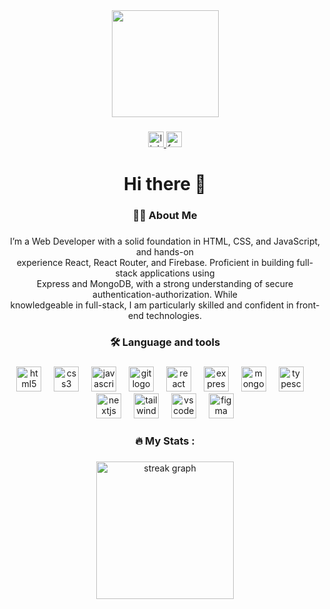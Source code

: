 <div align="center">
  <img height="171" src="https://media.licdn.com/dms/image/D5616AQFprabV0drQSA/profile-displaybackgroundimage-shrink_350_1400/0/1719348702882?e=1725494400&v=beta&t=qAztF99blC6tcbDE33ecK_CSKGebppp0XhFmb9-kzaI"  />
</div>

###

<div align="center">
  <a href="https://www.linkedin.com/in/jawadibrahimshopnil/" target="_blank">
    <img src="https://img.shields.io/static/v1?message=LinkedIn&logo=linkedin&label=jawadIbrahim&color=0077B5&logoColor=white&labelColor=&style=for-the-badge" height="25" alt="linkedin logo"  />
  </a>
  <a href="https://www.facebook.com/jawadibrahimshopnil/" target="_blank">
    <img src="https://img.shields.io/static/v1?message=Facebook&logo=facebook&label=jawadibrahim&color=1877F2&logoColor=white&labelColor=&style=for-the-badge" height="25" alt="facebook logo"  />
  </a>
</div>

###

<h1 align="center">Hi there 👋</h1>

###

<h3 align="center">👩‍💻  About Me</h3>

###

<p align="center">I’m a Web Developer with a solid foundation in HTML, CSS, and JavaScript, and hands-on<br>experience React, React Router, and Firebase. Proficient in building full-stack applications using<br>Express and MongoDB, with a strong understanding of secure authentication-authorization. While<br>knowledgeable in full-stack, I am particularly skilled and confident in front-end technologies.</p>

###

<h3 align="center">🛠 Language and tools</h3>

###

<div align="center">
  <img src="https://cdn.jsdelivr.net/gh/devicons/devicon/icons/html5/html5-original.svg" height="40" alt="html5 logo"  />
  <img width="12" />
  <img src="https://cdn.jsdelivr.net/gh/devicons/devicon/icons/css3/css3-original.svg" height="40" alt="css3 logo"  />
  <img width="12" />
  <img src="https://cdn.jsdelivr.net/gh/devicons/devicon/icons/javascript/javascript-original.svg" height="40" alt="javascript logo"  />
  <img width="12" />
  <img src="https://cdn.jsdelivr.net/gh/devicons/devicon/icons/git/git-original.svg" height="40" alt="git logo"  />
  <img width="12" />
  <img src="https://cdn.jsdelivr.net/gh/devicons/devicon/icons/react/react-original.svg" height="40" alt="react logo"  />
  <img width="12" />
  <img src="https://skillicons.dev/icons?i=express" height="40" alt="express logo"  />
  <img width="12" />
  <img src="https://cdn.jsdelivr.net/gh/devicons/devicon/icons/mongodb/mongodb-original.svg" height="40" alt="mongodb logo"  />
  <img width="12" />
  <img src="https://cdn.jsdelivr.net/gh/devicons/devicon/icons/typescript/typescript-original.svg" height="40" alt="typescript logo"  />
  <img width="12" />
  <img src="https://cdn.jsdelivr.net/gh/devicons/devicon/icons/nextjs/nextjs-original.svg" height="40" alt="nextjs logo"  />
  <img width="12" />
  <img src="https://cdn.simpleicons.org/tailwindcss/06B6D4" height="40" alt="tailwindcss logo"  />
  <img width="12" />
  <img src="https://cdn.jsdelivr.net/gh/devicons/devicon/icons/vscode/vscode-original.svg" height="40" alt="vscode logo"  />
  <img width="12" />
  <img src="https://cdn.jsdelivr.net/gh/devicons/devicon/icons/figma/figma-original.svg" height="40" alt="figma logo"  />
</div>

###

<h3 align="center">🔥   My Stats :</h3>

###

<div align="center">
  <img src="https://streak-stats.demolab.com?user=jawadibrahimshopnil&locale=en&mode=daily&theme=dark&hide_border=false&border_radius=5&order=3" height="220" alt="streak graph"  />
</div>

###

<!--
**jawadibrahimshopnil/jawadibrahimshopnil** is a ✨ _special_ ✨ repository because its `README.md` (this file) appears on your GitHub profile.

Here are some ideas to get you started:

- 🔭 I’m currently working on ...
- 🌱 I’m currently learning ...
- 👯 I’m looking to collaborate on ...
- 🤔 I’m looking for help with ...
- 💬 Ask me about ...
- 📫 How to reach me: ...
- 😄 Pronouns: ...
- ⚡ Fun fact: ...
-->
